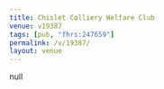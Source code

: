 ```yaml
---
title: Chislet Colliery Welfare Club
venue: v19387
tags: [pub, "fhrs:247659"]
permalink: /v/19387/
layout: venue
---
```

null